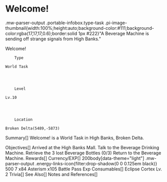 # Welcome!

.mw-parser-output .portable-infobox.type-task .pi-image-thumbnail{width:100%;height:auto;background-color:#111;background-color:rgba(17,17,17,0.6);border:solid 1px #222}"A Beverage Machine is sending off strange signals from High Banks."

Welcome!

	

	
		Type
	
	World Task



	
		Level
	
	Lv.10



	
		Location
	
	Broken Delta(5489,-5873)





Summary[]
Welcome! is a World Task in High Banks, Broken Delta.

Objectives[]
Arrived at the High Banks Mall.
Talk to the Beverage Drinking Machine.
Retrieve the 3 lost Beverage Bottles (0/3)
Return to the Beverage Machine.
Rewards[]
Currency/EXP[]
 200body[data-theme="light"] .mw-parser-output .energy-links-icon{filter:drop-shadow(0 0 0.125em black)}
500
 7
x84 Asterism
x105 Battle Pass Exp
Consumables[]
Eclipse Cortex Lv. 2
Trivia[]
See Also[]
Notes and References[]
